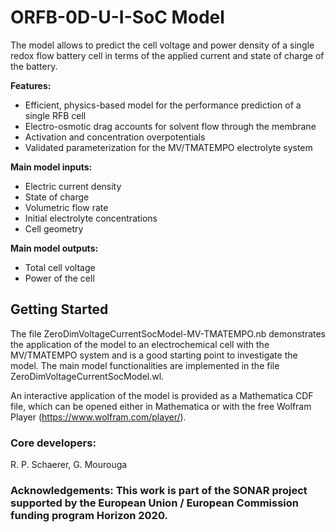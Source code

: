 # ORFB-0D-U-I-SoC Model
The model allows to predict the cell voltage and power density of a single redox flow battery cell in terms of the applied current and state of charge of the battery.

**Features:**
* Efficient, physics-based model for the performance prediction of a single RFB cell
* Electro-osmotic drag accounts for solvent flow through the membrane
* Activation and concentration overpotentials
* Validated parameterization for the MV/TMATEMPO electrolyte system

**Main model inputs:**
* Electric current density
* State of charge
* Volumetric flow rate
* Initial electrolyte concentrations
* Cell geometry

**Main model outputs:**
* Total cell voltage
* Power of the cell


## Getting Started
The file ZeroDimVoltageCurrentSocModel-MV-TMATEMPO.nb demonstrates the application of the model to an electrochemical cell with the MV/TMATEMPO system and is a good starting point to investigate the model. The main model functionalities are implemented in the file ZeroDimVoltageCurrentSocModel.wl.

An interactive application of the model is provided as a Mathematica CDF file, which can be opened either in Mathematica or with the free Wolfram Player (https://www.wolfram.com/player/).

### Core developers:
R. P. Schaerer, G. Mourouga

### Acknowledgements: This work is part of the SONAR project supported by the European Union / European Commission funding program Horizon 2020. 
